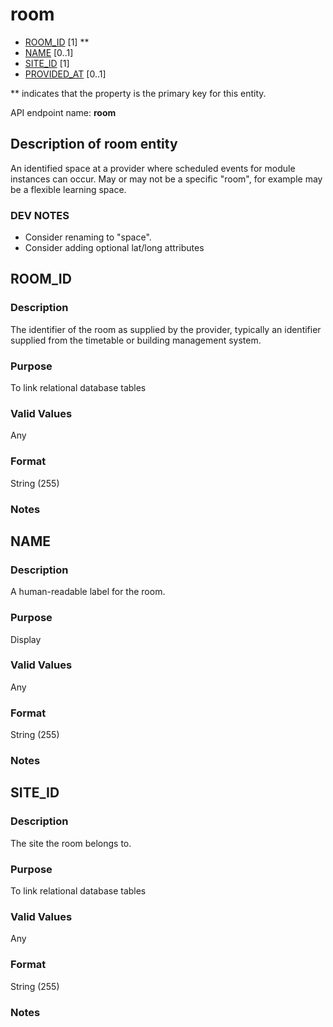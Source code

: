 # room
* [ROOM_ID](#room_id) [1] **
* [NAME](#name) [0..1]
* [SITE_ID](#site_id) [1]
* [PROVIDED_AT](https://github.com/jiscdev/analytics-udd/blob/master/udd/assessment_instance.md#provided_at) [0..1]

\** indicates that the property is the primary key for this entity.

API endpoint name: **room**


## Description of room entity
An identified space at a provider where scheduled events for module instances can occur. May or may not be a specific "room", for example may be a flexible learning space.

### DEV NOTES
* Consider renaming to "space".
* Consider adding optional lat/long attributes 

## ROOM_ID
### Description
The identifier of the room as supplied by the provider, typically an identifier supplied from the timetable or building management system.

### Purpose
To link relational database tables

### Valid Values
Any

### Format
String (255)

### Notes

## NAME
### Description
A human-readable label for the room.

### Purpose
Display

### Valid Values
Any

### Format
String (255)

### Notes

## SITE_ID
### Description
The site the room belongs to.

### Purpose
To link relational database tables

### Valid Values
Any

### Format
String (255)

### Notes

